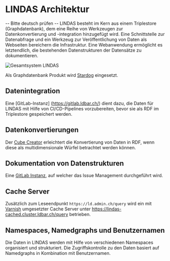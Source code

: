 # LINDAS Architektur

-- Bitte deutsch prüfen -- 
LINDAS besteht im Kern aus einem Triplestore (Graphdatenbank), dem eine Reihe von Werkzeugen zur Datenkonvertierung und -integration hinzugefügt wird. Eine Schnittstelle zur Datenabfrage und ein Werkzeug zur Veröffentlichung von Daten als Webseiten bereichern die Infrastruktur. Eine Webanwendung ermöglicht es letztendlich, die bestehenden Datenstrukturen der Datensätze zu dokumentieren.

![Gesamtsystem LINDAS](/static-assets/img/architecture-DE.jpg)

Als Graphdatenbank Produkt wird [Stardog](https://www.stardog.com/platform/) eingesetzt. 

## Datenintegration

Eine [GitLab-Instanz] (https://gitlab.ldbar.ch/) dient dazu, die Daten für LINDAS mit Hilfe von CI/CD-Pipelines vorzubereiten, bevor sie als RDF im Triplestore gespeichert werden.

## Datenkonvertierungen

Der [Cube Creator](/content/about/tools/#cube-creator) erleichtert die Konvertierung von Daten in RDF, wenn diese als multidimensionale Würfel betrachtet werden können.

## Dokumentation von Datenstrukturen



Eine [GitLab Instanz](https://gitlab.ldbar.ch/), auf welcher das Issue Management durchgeführt wird.



## Cache Server

Zusätzlich zum Leseendpunkt `https://ld.admin.ch/query` wird ein mit [Varnish](https://varnish-cache.org/) umgesetzter Cache Server unter https://lindas-cached.cluster.ldbar.ch/query betrieben.

## Namespaces, Namedgraphs und Benutzernamen

Die Daten in LINDAS werden mit Hilfe von verschiedenen Namespaces organisiert und strukturiert. Die Zugriffskontrolle zu den Daten basiert auf Namedgraphs in Kombination mit Benutzernamen.
